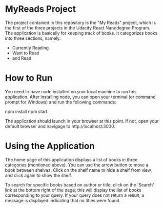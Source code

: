 # MyReads Project
The project contained in this repository is the "My Reads" project, which is the first of the three projects in the Udacity React Nanodegree Program. The application is basically for keeping track of books. It categorizes books into three sections, namely: 
- Currently Reading
- Want to Read
- and Read

# How to Run
You need to have node installed on your local machine to run this application. After installing node, you can open your terminal (or command prompt for Windows)
and run the following commands:

npm install
npm start

The application should launch in your browser at this point. If not, open your default browser and navigage to http://localhost:3000.

# Using the Application
The home page of this application displays a list of books in three categories (mentioned above). You can use the arrow button to move a book between shelves. Click on the shelf name to hide a shelf from view, and click again to show the shelf.

To search for specific books based on author or title, click on the 'Search' link at the bottom right of the page; this will display the list of books corresponding to your query. If your query does not return a result, a message is displayed indicating that no titles were found.
